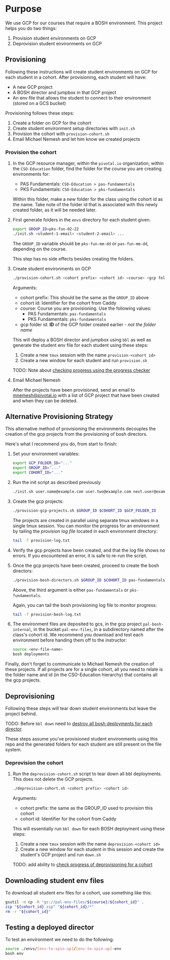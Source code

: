 # Purpose

We use GCP for our courses that require a BOSH environment. This project
helps you do two things:

1. Provision student environments on GCP
1. Deprovision student environments on GCP

## Provisioning

Following these instructions will create student environments on GCP for
each student in a cohort. After provisioning, each student will have:

- A new GCP project
- A BOSH director and jumpbox in that GCP project
- An env file that allows the student to connect to their environment 
    (stored on a GCS bucket)

Provisioning follows these steps:

1. Create a folder on GCP for the cohort
1. Create student environment setup directories with `init.sh`
1. Provision the cohort with `provision-cohort.sh`
1. Email Michael Nemesh and let him know we created projects

### Provision the cohort

1. In the GCP resource manager, within the `pivotal.io` organization,
   within the `CSO-Education` folder, find the folder for the course you
   are creating environments for:

   - PAS Fundamentals: `CSO-Education > pas-fundamentals`
   - PKS Fundamentals: `CSO-Education > pks-fundamentals`

   Within this folder, make a new folder for the class using the cohort
   id as the name. Take note of the folder id that is associated with
   this newly created folder, as it will be needed later.

1. First generate folders in the `envs` directory for each student given. 

    ```bash
    export GROUP_ID=pks-fun-02-22
    ./init.sh <student-1-email> <student-2-email> ...
    ```

    The `GROUP_ID` variable should be `pks-fun-mm-dd` or `pas-fun-mm-dd`,
    depending on the course.

    This step has no side effects besides creating the folders.

1. Create student environments on GCP

    ```bash
    ./provision-cohort.sh <cohort prefix> <cohort id> <course> <gcp folder id>
    ```

    Arguments:
    - cohort prefix: This should be the same as the `GROUP_ID` above
    - cohort id: Identifier for the cohort from Caddy
    - course: Course you are provisioning. Use the following values:
        - PAS Fundamentals: `pas-fundamentals`
        - PKS Fundamentals: `pks-fundamentals`
    - gcp folder id: **ID** of the GCP folder created earlier - *not the folder name*

    This will deploy a BOSH director and jumpbox using `bbl` as well as
    generate the student env file for each student using these steps:

    1. Create a new `tmux` session with the name `provision-<cohort id>`
    1. Create a new window for each student and run `provision.sh`

    TODO: Note about [checking progress using the progress checker](https://www.pivotaltracker.com/story/show/172583482)

1. Email Michael Nemesh

    After the projects have been provisioned, send an email to
    mnemesh@pivotal.io with a list of GCP project that have been created and
    when they can be deleted.

## Alternative Provisioning Strategy

This alternative method of provisioning the environments
decouples the creation of the gcp projects from the provisioning of bosh directors.

Here's what I recommend you do, from start to finish:

1. Set your environment variables:

    ```bash
    export GCP_FOLDER_ID="..."
    export GROUP_ID="..."
    export COHORT_ID="..."
    ```

1. Run the init script as described previously

    ```bash
    ./init.sh user.name@example.com user.two@example.com next.user@example.com etc@example.com
    ```

1. Create the gcp projects:

    ```bash
    ./provision-gcp-projects.sh $GROUP_ID $COHORT_ID $GCP_FOLDER_ID
    ```

    The projects are created in parallel using separate tmux windows in a single tmux session.
    You can monitor the progress for an environment by tailing the _provision log file_ located
    in each environment directory:

    ```bash
    tail -f provision-log.txt
    ```

1. Verify the gcp projects have been created, and that the log file shows no errors.
   If you encountered an error, it is safe to re-run the script.

1. Once the gcp projects have been created, proceed to create the bosh directors:

    ```bash
    ./provision-bosh-directors.sh $GROUP_ID $COHORT_ID pas-fundamentals|pks-fundamentals
    ```

    Above, the third argument is either `pas-fundamentals` or `pks-fundamentals`.

    Again, you can tail the bosh provisioning log file to monitor progress:

    ```bash
    tail -f provision-bosh-log.txt
    ```

1. The environment files are deposited to gcs, in the gcp project `pal-bosh-internal`,
  in the bucket `pal-env-files`, in a subdirectory named after the class's cohort id.
  We recommend you download and test each environment before handing them off to the
  instructor:

    ```bash
    source <env-file-name>
    bosh deployments
    ```

Finally, don't forget to communicate to Michael Nemesh the creation of these projects.
If all projects are for a single cohort, all you need to relate is the folder name and id
(in the CSO-Education hierarchy) that contains all the gcp projects.

## Deprovisioning

Following these steps will tear down student environments but leave the
project behind.

TODO: Before `bbl down` need to [destroy all bosh deployments for each director](https://www.pivotaltracker.com/story/show/172570041).

These steps assume you've provisioned student environments using this
repo and the generated folders for each student are still present on the
file system.

### Deprovision the cohort

1. Run the `deprovision-cohort.sh` script to tear down all bbl
    deployments. This does not delete the GCP projects.

    ```bash
    ./deprovision-cohort.sh <cohort prefix> <cohort id> 
    ```

    Arguments:
    - cohort prefix: the same as the GROUP_ID used to provision this cohort
    - cohort id: Identifier for the cohort from Caddy

    This will essentially run `bbl down` for each BOSH deployment using
    these steps:
 
    1. Create a new `tmux` session with the name `deprovision-<cohort id>`
    1. Create a new window for each student in this session and create
        the student's GCP project and run `down.sh`

    TODO: add ability to [check progress of deprovisioning for a cohort](https://www.pivotaltracker.com/story/show/172587433)

## Downloading student env files

To download all student env files for a cohort, use something like this:

```bash
gsutil -m cp -R "gs://pal-env-files/${course}/${cohort_id}" .
zip "${cohort_id}.zip" "${cohort_id}/*"
rm -r "${cohort_id}"
```

## Testing a deployed director

To test an environment we need to do the following:

```bash
source ./envs/[env-to-spin-up]/[env-to-spin-up]-env
bosh env
```
